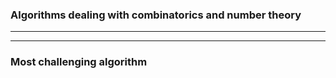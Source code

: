 ### Algorithms dealing with combinatorics and number theory

---

---
### Most challenging algorithm
```python

```

